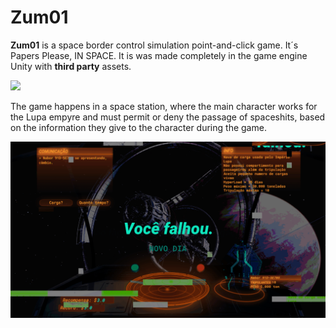 # Zum01

**Zum01** is a space border control simulation point-and-click game. It´s Papers Please, IN SPACE.
It is was made completely in the game engine Unity with **third party** assets.

![](res/gif.gif)

The game happens in a space station, where the main character works for the Lupa empyre and must permit or deny the passage of spaceshits, based on the information they give to the character during the game.

![](res/gif1.gif)
